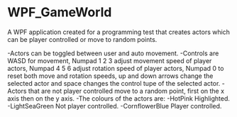 # WPF_GameWorld
A WPF application created for a programming test that creates actors which can be player controlled or move to random points.

-Actors can be toggled between user and auto movement.
-Controls are WASD for movement, Numpad 1 2 3 adjust movement speed of player actors, Numpad 4 5 6 adjust rotation speed of player actors, Numpad 0 to reset both move and rotation speeds, up and down arrows change the selected actor and space changes the control tupe of the selected actor.
-Actors that are not player controlled move to a random point, first on the x axis then on the y axis.
-The colours of the actors are: 
	-HotPink  			Highlighted.
	-LightSeaGreen  	Not player controlled.
	-CornflowerBlue  	Player controlled.
